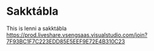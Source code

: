 # Sakktábla
This is lenni a sakktábla
https://prod.liveshare.vsengsaas.visualstudio.com/join?7F93BC1F7C223EDD85E5EEF9E72E4B310C23
